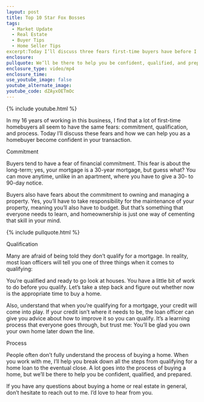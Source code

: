 ```yaml
---
layout: post
title: Top 10 Star Fox Bosses
tags:
  - Market Update
  - Real Estate
  - Buyer Tips
  - Home Seller Tips
excerpt:Today I’ll discuss three fears first-time buyers have before I put them to rest.
enclosure:
pullquote: We’ll be there to help you be confident, qualified, and prepared for your home purchase.
enclosure_type: video/mp4
enclosure_time:
use_youtube_image: false
youtube_alternate_image:
youtube_code: dZAyxOETmOc
---
```

{% include youtube.html %}

In my 16 years of working in this business, I find that a lot of first-time homebuyers all seem to have the same fears: commitment, qualification, and process. Today I’ll discuss these fears and how we can help you as a homebuyer become confident in your transaction.

Commitment

Buyers tend to have a fear of financial commitment. This fear is about the long-term; yes, your mortgage is a 30-year mortgage, but guess what? You can move anytime, unlike in an apartment, where you have to give a 30- to 90-day notice.

Buyers also have fears about the commitment to owning and managing a property. Yes, you’ll have to take responsibility for the maintenance of your property, meaning you’ll also have to budget. But that’s something that everyone needs to learn, and homeownership is just one way of cementing that skill in your mind.


{% include pullquote.html %}

Qualification

Many are afraid of being told they don’t qualify for a mortgage. In reality, most loan officers will tell you one of three things when it comes to qualifying:

You’re qualified and ready to go look at houses.
You have a little bit of work to do before you qualify.
Let’s take a step back and figure out whether now is the appropriate time to buy a home.

Also, understand that when you’re qualifying for a mortgage, your credit will come into play. If your credit isn’t where it needs to be, the loan officer can give you advice about how to improve it so you can qualify. It’s a learning process that everyone goes through, but trust me: You’ll be glad you own your own home later down the line.

Process

People often don’t fully understand the process of buying a home. When you work with me, I’ll help you break down all the steps from qualifying for a home loan to the eventual close. A lot goes into the process of buying a home, but we’ll be there to help you be confident, qualified, and prepared.

If you have any questions about buying a home or real estate in general, don’t hesitate to reach out to me. I’d love to hear from you.

